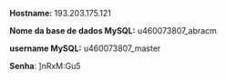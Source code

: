 
**Hostname:** 193.203.175.121

**Nome da base de dados MySQL:** u460073807_abracm

**username MySQL:** u460073807_master

**Senha**: ]nRxM:Gu5
